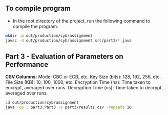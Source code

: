## To compile program

- In the root directory of the project, run the following command to compile the program:

```bash
mkdir -p out/production/cybrassignment
javac -d out/production/cybrassignment src/part3/*.java
```


## Part 3 - Evaluation of Parameters on Performance

**CSV Columns:**
Mode: CBC or ECB, etc.
Key Size (bits): 128, 192, 256, etc.
File Size (KB): 10, 100, 1000, etc.
Encryption Time (ns): Time taken to encrypt, averaged over runs.
Decryption Time (ns): Time taken to decrypt, averaged over runs.


```bash
cd out/production/cybrassignment
java -cp . part3.Part3 -o part3/results.csv -repeats 10
```